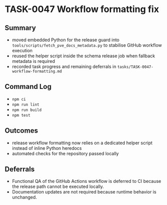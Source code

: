 # TASK-0047 Workflow formatting fix

## Summary
- moved embedded Python for the release guard into `tools/scripts/fetch_pve_docs_metadata.py` to stabilise GitHub workflow execution
- reused the helper script inside the schema release job when fallback metadata is required
- recorded task progress and remaining deferrals in `tasks/TASK-0047-workflow-formatting.md`

## Command Log
- `npm ci`
- `npm run lint`
- `npm run build`
- `npm test`

## Outcomes
- release workflow formatting now relies on a dedicated helper script instead of inline Python heredocs
- automated checks for the repository passed locally

## Deferrals
- Functional QA of the GitHub Actions workflow is deferred to CI because the release path cannot be executed locally.
- Documentation updates are not required because runtime behavior is unchanged.
